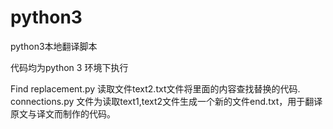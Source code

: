 # python3
python3本地翻译脚本

代码均为python 3 环境下执行 

Find replacement.py 读取文件text2.txt文件将里面的内容查找替换的代码.
connections.py 文件为读取text1,text2文件生成一个新的文件end.txt，用于翻译原文与译文而制作的代码。

